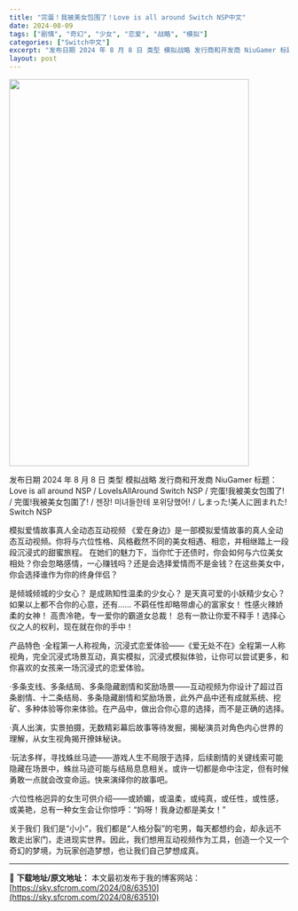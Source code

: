 ```yaml
---
title: "完蛋！我被美女包围了！Love is all around Switch NSP中文"
date: 2024-08-09
tags: ["剧情", "奇幻", "少女", "恋爱", "战略", "模拟"]
categories: ["Switch中文"]
excerpt: "发布日期 2024 年 8 月 8 日 类型 模拟战略 发行商和开发商 NiuGamer 标题：Love is all around NSP / LoveIsAllAround Switch NSP / 完蛋!我被美女包围了! / 完蛋!我被美女包圍了! / 젠장! 미녀들한테 포위당했어! / し&hellip;"
layout: post
---
```


<img class="aligncenter size-full wp-image-63512" src="https://sky.sfcrom.com/wp-content/uploads/2024/08/2024080914154235.webp" alt="" width="432" height="698" />

发布日期 2024 年 8 月 8 日
类型 模拟战略
发行商和开发商 NiuGamer
标题：Love is all around NSP / LoveIsAllAround Switch NSP / 完蛋!我被美女包围了! / 完蛋!我被美女包圍了! / 젠장! 미녀들한테 포위당했어! / しまった!美人に囲まれた! Switch NSP

模拟爱情故事真人全动态互动视频
《爱在身边》是一部模拟爱情故事的真人全动态互动视频。你将与六位性格、风格截然不同的美女相遇、相恋，并相继踏上一段段沉浸式的甜蜜旅程。
在她们的魅力下，当你忙于还债时，你会如何与六位美女相处？你会忽略感情，一心赚钱吗？还是会选择爱情而不是金钱？在这些美女中，你会选择谁作为你的终身伴侣？

是倾城倾城的少女心？
是成熟知性温柔的少女心？
是天真可爱的小妖精少女心？
如果以上都不合你的心意，还有……
不羁任性却略带虐心的富家女！
性感火辣娇柔的女神！
高贵冷艳，专一爱你的霸道女总裁！
总有一款让你爱不释手！选择心仪之人的权利，现在就在你的手中！

产品特色
·全程第一人称视角，沉浸式恋爱体验——《爱无处不在》全程第一人称视角，完全沉浸式场景互动，真实模拟，沉浸式模拟体验，让你可以尝试更多，和你喜欢的女孩来一场沉浸式的恋爱体验。

·多条支线、多条结局、多条隐藏剧情和奖励场景——互动视频为你设计了超过百条剧情、十二条结局、多条隐藏剧情和奖励场景，此外产品中还有成就系统、挖矿、多种体验等你来体验。在产品中，做出合你心意的选择，而不是正确的选择。

·真人出演，实景拍摄，无数精彩幕后故事等待发掘，揭秘演员对角色内心世界的理解，从女生视角揭开撩妹秘诀。

·玩法多样，寻找蛛丝马迹——游戏人生不局限于选择，后续剧情的关键线索可能隐藏在场景中，蛛丝马迹可能与结局息息相关。或许一切都是命中注定，但有时候勇敢一点就会改变命运。快来演绎你的故事吧。

·六位性格迥异的女生可供介绍——或娇媚，或温柔，或纯真，或任性，或性感，或美艳，总有一种女生会让你惊呼：“妈呀！我身边都是美女！”

关于我们
我们是“小小”，我们都是“人格分裂”的宅男，每天都想约会，却永远不敢走出家门，走进现实世界。因此，我们想用互动视频作为工具，创造一个又一个奇幻的梦境，为玩家创造梦想，也让我们自己梦想成真。

---
📖 **下载地址/原文地址：** 本文最初发布于我的博客网站：[https://sky.sfcrom.com/2024/08/63510](https://sky.sfcrom.com/2024/08/63510)
